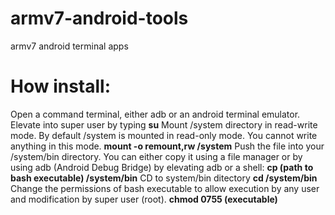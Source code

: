 # armv7-android-tools
armv7 android terminal apps
# How install:
Open a command terminal, either adb or an android terminal emulator. Elevate into super user by typing
**su**
Mount /system directory in read-write mode. By default /system is mounted in read-only mode. You cannot write anything in this mode.
**mount -o remount,rw /system**
Push the file into your /system/bin directory. You can either copy it using a file manager or by using adb (Android Debug Bridge) by elevating adb or a shell:
**cp (path to bash executable) /system/bin**
CD to system/bin ditectory
**cd /system/bin**
Change the permissions of bash executable to allow execution by any user and modification by super user (root).
**chmod 0755 (executable)**
